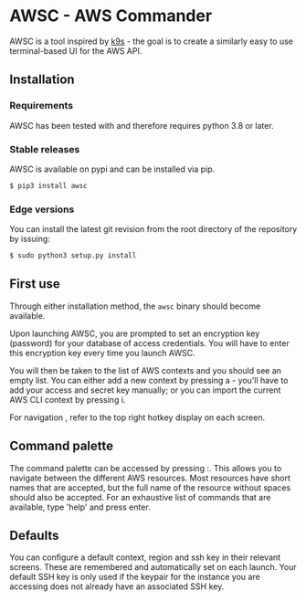 # AWSC - AWS Commander

AWSC is a tool inspired by [k9s](https://github.com/derailed/k9s) - the goal is to create a similarly easy to use terminal-based UI for the AWS API.

## Installation

### Requirements

AWSC has been tested with and therefore requires python 3.8 or later.

### Stable releases

AWSC is available on pypi and can be installed via pip.

```bash
$ pip3 install awsc
````

### Edge versions

You can install the latest git revision from the root directory of the repository by issuing:

```bash
$ sudo python3 setup.py install
```

## First use

Through either installation method, the `awsc` binary should become available.

Upon launching AWSC, you are prompted to set an encryption key (password) for your database of access credentials. You will have to enter this encryption key every time you launch AWSC.

You will then be taken to the list of AWS contexts and you should see an empty list. You can either add a new context by pressing a - you'll have to add your access and secret key manually; or you can import the current AWS CLI context by pressing i.

For navigation , refer to the top right hotkey display on each screen.

## Command palette

The command palette can be accessed by pressing :. This allows you to navigate between the different AWS resources. Most resources have short names that are accepted, but the full name of the resource without spaces should also be accepted. For an exhaustive list of commands that are available, type 'help' and press enter.

## Defaults

You can configure a default context, region and ssh key in their relevant screens. These are remembered and automatically set on each launch. Your default SSH key is only used if the keypair for the instance you are accessing does not already have an associated SSH key.

